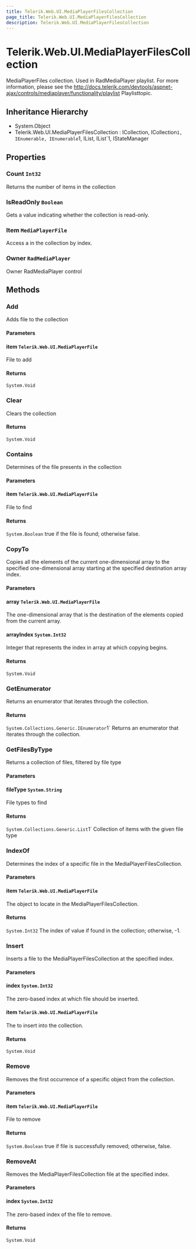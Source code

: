 ```yaml
---
title: Telerik.Web.UI.MediaPlayerFilesCollection
page_title: Telerik.Web.UI.MediaPlayerFilesCollection
description: Telerik.Web.UI.MediaPlayerFilesCollection
---
```


# Telerik.Web.UI.MediaPlayerFilesCollection

MediaPlayerFiles collection. Used in RadMediaPlayer playlist.
            For more information, please see the http://docs.telerik.com/devtools/aspnet-ajax/controls/mediaplayer/functionality/playlist Playlisttopic.

## Inheritance Hierarchy

* System.Object
* Telerik.Web.UI.MediaPlayerFilesCollection : ICollection, ICollection`1, IEnumerable, IEnumerable`1, IList, IList`1, IStateManager

## Properties

###  Count `Int32`

Returns the number of items in the collection

###  IsReadOnly `Boolean`

Gets a value indicating whether the collection is read-only.

###  Item `MediaPlayerFile`

Access a  in the collection by index.

###  Owner `RadMediaPlayer`

Owner RadMediaPlayer control

## Methods

###  Add

Adds file to the collection

#### Parameters

#### item `Telerik.Web.UI.MediaPlayerFile`

File to add

#### Returns

`System.Void` 

###  Clear

Clears the collection

#### Returns

`System.Void` 

###  Contains

Determines of the file presents in the collection

#### Parameters

#### item `Telerik.Web.UI.MediaPlayerFile`

File to find

#### Returns

`System.Boolean` true if the file is found; otherwise false.

###  CopyTo

Copies all the elements of the current one-dimensional array to the specified one-dimensional array starting at the specified destination array index.

#### Parameters

#### array `Telerik.Web.UI.MediaPlayerFile`

The one-dimensional array that is the destination of the elements copied from the current array.

#### arrayIndex `System.Int32`

Integer that represents the index in array at which copying begins.

#### Returns

`System.Void` 

###  GetEnumerator

Returns an enumerator that iterates through the collection.

#### Returns

`System.Collections.Generic.IEnumerator`1` Returns an enumerator that iterates through the collection.

###  GetFilesByType

Returns a collection of files, filtered by file type

#### Parameters

#### fileType `System.String`

File types to find

#### Returns

`System.Collections.Generic.List`1` Collection of items with the given file type

###  IndexOf

Determines the index of a specific file in the
            MediaPlayerFilesCollection.

#### Parameters

#### item `Telerik.Web.UI.MediaPlayerFile`

The object to locate in the MediaPlayerFilesCollection.

#### Returns

`System.Int32` The index of value if found in the collection;
            otherwise, -1.

###  Insert

Inserts a file to the MediaPlayerFilesCollection at the specified
            index.

#### Parameters

#### index `System.Int32`

The zero-based index at which file should be
            inserted.

#### item `Telerik.Web.UI.MediaPlayerFile`

The  to insert into the collection.

#### Returns

`System.Void` 

###  Remove

Removes the first occurrence of a specific object from the collection.

#### Parameters

#### item `Telerik.Web.UI.MediaPlayerFile`

File to remove

#### Returns

`System.Boolean` true if file is successfully removed; otherwise, false.

###  RemoveAt

Removes the MediaPlayerFilesCollection file at the specified
            index.

#### Parameters

#### index `System.Int32`

The zero-based index of the file to remove.

#### Returns

`System.Void` 

